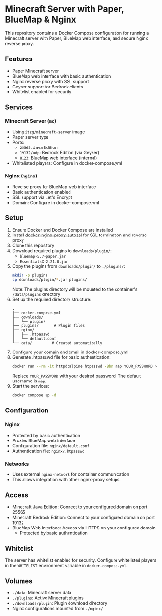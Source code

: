 # Minecraft Server with Paper, BlueMap & Nginx

This repository contains a Docker Compose configuration for running a Minecraft server with Paper, BlueMap web interface, and secure Nginx reverse proxy.

## Features

- Paper Minecraft server
- BlueMap web interface with basic authentication
- Nginx reverse proxy with SSL support
- Geyser support for Bedrock clients
- Whitelist enabled for security

## Services

### Minecraft Server (`mc`)
- Using `itzg/minecraft-server` image
- Paper server type
- Ports:
  - `25565`: Java Edition
  - `19132/udp`: Bedrock Edition (via Geyser)
  - `8123`: BlueMap web interface (internal)
- Whitelisted players: Configure in docker-compose.yml

### Nginx (`nginx`)
- Reverse proxy for BlueMap web interface
- Basic authentication enabled
- SSL support via Let's Encrypt
- Domain: Configure in docker-compose.yml

## Setup

1. Ensure Docker and Docker Compose are installed
2. Install [docker-nginx-proxy-autossl](https://github.com/AlenShiun/docker-nginx-proxy-autossl) for SSL termination and reverse proxy
3. Clone this repository
4. Download required plugins to `downloads/plugin/`:
   - `bluemap-5.7-paper.jar`
   - `EssentialsX-2.21.0.jar`
5. Copy the plugins from `downloads/plugin/` to `./plugins/`:
   ```bash
   mkdir -p plugins
   cp downloads/plugin/*.jar plugins/
   ```
   Note: The plugins directory will be mounted to the container's `/data/plugins` directory
6. Set up the required directory structure:
   ```
   .
   ├── docker-compose.yml
   ├── downloads/
   │   └── plugin/
   ├── plugins/       # Plugin files
   ├── nginx/
   │   ├── .htpasswd
   │   └── default.conf
   └── data/         # Created automatically
   ```
7. Configure your domain and email in docker-compose.yml
8. Generate .htpasswd file for basic authentication:
   ```bash
   docker run --rm -it httpd:alpine htpasswd -Bbn map YOUR_PASSWORD > nginx/.htpasswd
   ```
   Replace `YOUR_PASSWORD` with your desired password. The default username is `map`.
9. Start the services:
   ```bash
   docker compose up -d
   ```

## Configuration

### Nginx
- Protected by basic authentication
- Proxies BlueMap web interface
- Configuration file: `nginx/default.conf`
- Authentication file: `nginx/.htpasswd`

### Networks
- Uses external `nginx-network` for container communication
- This allows integration with other nginx-proxy setups

## Access

- Minecraft Java Edition: Connect to your configured domain on port 25565
- Minecraft Bedrock Edition: Connect to your configured domain on port 19132
- BlueMap Web Interface: Access via HTTPS on your configured domain
  - Protected by basic authentication

## Whitelist

The server has whitelist enabled for security. Configure whitelisted players in the `WHITELIST` environment variable in `docker-compose.yml`.

## Volumes

- `./data`: Minecraft server data
- `./plugins`: Active Minecraft plugins
- `./downloads/plugin`: Plugin download directory
- Nginx configurations mounted from `./nginx/`

